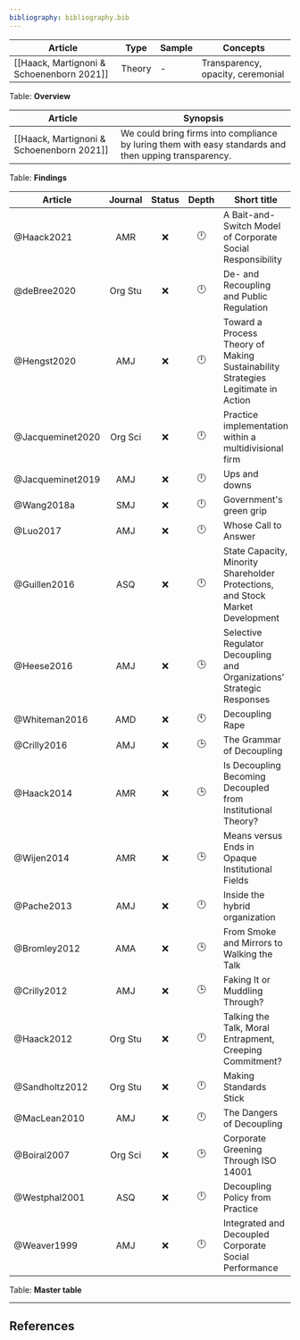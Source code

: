 ```yaml
---
bibliography: bibliography.bib
---
```


Article                     | Type      | Sample                        | Concepts
---------                   | ---       | ---------                     | ---------   
[[Haack, Martignoni & Schoenenborn 2021]]|Theory|-                      | Transparency, opacity, ceremonial
Table: **Overview**

Article                 | Synopsis
---                     | ---------------
[[Haack, Martignoni & Schoenenborn 2021]] | We could bring firms into compliance by luring them with easy standards and then upping transparency.
Table: **Findings**

Article                 |Journal| Status | Depth     | Short title
---------               | :-:   | :-:    | :-:       | ---------------
@Haack2021              | AMR   | :x:    | :clock12: | A Bait-and-Switch Model of Corporate Social Responsibility
@deBree2020             |Org Stu| :x:    | :clock12: | De- and Recoupling and Public Regulation 
@Hengst2020             | AMJ   | :x:    | :clock12: | Toward a Process Theory of Making Sustainability Strategies Legitimate in Action
@Jacqueminet2020        |Org Sci| :x:    | :clock12: | Practice implementation within a multidivisional firm
@Jacqueminet2019        | AMJ   | :x:    | :clock12: | Ups and downs
@Wang2018a              | SMJ   | :x:    | :clock12: | Government's green grip
@Luo2017                | AMJ   | :x:    | :clock12: | Whose Call to Answer
@Guillen2016            | ASQ   | :x:    | :clock12: | State Capacity, Minority Shareholder Protections, and Stock Market Development
@Heese2016              | AMJ   | :x:    | :clock3:  | Selective Regulator Decoupling and Organizations’ Strategic Responses
@Whiteman2016           | AMD   | :x:    | :clock11: | Decoupling Rape
@Crilly2016             | AMJ   | :x:    | :clock3:  | The Grammar of Decoupling
@Haack2014              | AMR   | :x:    | :clock3:  | Is Decoupling Becoming Decoupled from Institutional Theory?
@Wijen2014              | AMR   | :x:    | :clock3:  | Means versus Ends in Opaque Institutional Fields
@Pache2013              | AMJ   | :x:    | :clock12: | Inside the hybrid organization
@Bromley2012            | AMA   | :x:    | :clock3:  | From Smoke and Mirrors to Walking the Talk
@Crilly2012             | AMJ   | :x:    | :clock3:  | Faking It or Muddling Through?
@Haack2012              |Org Stu| :x:    | :clock12: | Talking the Talk, Moral Entrapment, Creeping Commitment?
@Sandholtz2012          |Org Stu| :x:    | :clock12: | Making Standards Stick
@MacLean2010            | AMJ   | :x:    | :clock12: | The Dangers of Decoupling
@Boiral2007             |Org Sci| :x:    | :clock2:  | Corporate Greening Through ISO 14001
@Westphal2001           | ASQ   | :x:    | :clock12: | Decoupling Policy from Practice
@Weaver1999             | AMJ   | :x:    | :clock12: | Integrated and Decoupled Corporate Social Performance
Table: **Master table**

---

## References